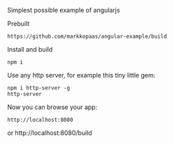Simplest possible example of angularjs

Prebuilt

	https://github.com/markkopaas/angular-example/build

Install and build

	npm i

Use any http server, for example this tiny little gem:

	npm i http-server -g
	http-server

Now you can browse your app:

	http://localhost:8080
or
	http://localhost:8080/build
